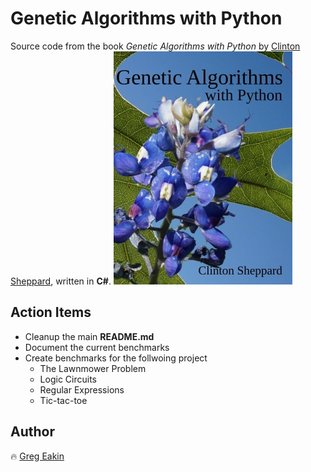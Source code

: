 # Genetic Algorithms with Python
Source code from the book <i>Genetic Algorithms with Python</i> by [Clinton Sheppard](https://github.com/handcraftsman), written in __C#__.
![Genetic Algorithms with Python](Genetic_Algorithms_with_Python_cover.jpg)

## Action Items
* Cleanup the main __README.md__
* Document the current benchmarks
* Create benchmarks for the follwoing project
  * The Lawnmower Problem
  * Logic Circuits
  * Regular Expressions
  * Tic-tac-toe

## Author
:fire: [Greg Eakin](https://www.linkedin.com/in/gregeakin)